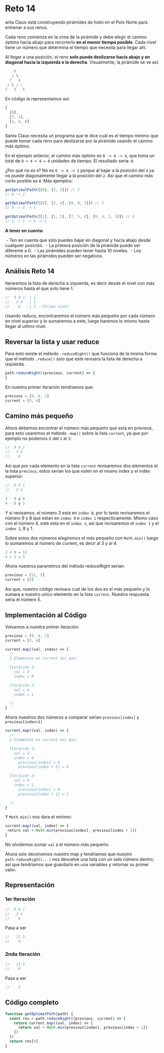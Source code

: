 # Reto 14

anta Claus está construyendo pirámides de hielo en el Polo Norte para entrenar a sus renos.

Cada reno comienza en la cima de la pirámide y debe elegir el camino óptimo hacia abajo para recorrerlo **en el menor tiempo posible**. Cada nivel tiene un número que determina el tiempo que necesita para llegar ahí.

Al llegar a una posición, el reno **solo puede deslizarse hacia abajo y en diagonal hacia la izquierda o la derecha**. Visualmente, la pirámide se ve así:

```js
    0
   / \
  7   4
 / \ / \
2   4   6
```

En código la representamos así:

```js
[
  [0],
  [7, 4],
  [2, 4, 6]
]
```

Santa Claus necesita un programa que le dice cuál es el tiempo mínimo que puede tomar cada reno para deslizarse por la pirámide usando el camino más óptimo.

En el ejemplo anterior, el camino más óptimo es `0 -> 4 -> 4`, que toma un total de `0 + 4 + 4 = 8` unidades de tiempo. El resultado sería: `8`.

¿Por qué no es `6`? No es `0 -> 4 -> 2` porque al bajar a la posición del `4` ya no puede diagonalmente llegar a la posición del `2`. Así que el camino más corto posible es `8`. Más ejemplos:

```js
getOptimalPath([[0], [2, 3]]) // 2
// 0 -> 2

getOptimalPath([[0], [3, 4], [9, 8, 1]]) // 5
// 0 -> 4 -> 1

getOptimalPath([[1], [1, 5], [7, 5, 8], [9, 4, 1, 3]]) // 8
// 1 -> 1 -> 5 -> 1
```

**A tener en cuenta:**

 - Ten en cuenta que sólo puedes bajar en diagonal y hacia abajo desde cualquier posición.
 - La primera posición de la pirámide puede ser diferente a 0.
 - Las pirámides pueden tener hasta 10 niveles.
 - Los números en las pirámides pueden ser negativos.

## Análisis Reto 14

Iteraremos la lista de derecha a izquierda, es decir desde el nivel con más números hasta el que solo tiene 1.

```js
//  9 8 1  | 1
//   3 4   | 2
//    0    | 3 - Último nivel
```

Usando reduce, encontraremos el número más pequeño por cada número en nivel superior y lo sumaremos a este, luego haremos lo mismo hasta llegar al ultimo nivel.


## Reversar la lista y usar reduce

Para esto existe el método `.reduceRight()` que funciona de la misma forma que el método `.reduce()` solo que este revisara la lista de derecha a izquierda.

```js
path.reduceRight((previous, current) => {
}
```

En nuestra primer iteración tendriamos que:

```js
previous = [9, 8, 1]
current = [3, 4]
```

## Camino más pequeño

Ahora debemos encontrar el número más pequeño que esta en previous, para esto usaremos el método `.map()` sobre la lista `current`, ya que por ejemplo no podemos ir del `1` al `3`:

```js
//  9 8 1
//   3 4
//    0
```

Así que por cada elemento en la lista `current` revisaremos dos elementos el la lista `previous`, estos serian los que esten en el mismo index y el index superior:

```js
//  9 8 1
//   3 4

3 - 9 y 8
4 - 8 y 1

```

Y si revisamos, el número 3 esta en `index 0`, por lo tanto revisaremos el número 9 y 8 que estan en `index 0` e `index 1` respecticamente. Mismo caso con el número 4, este esta en el `index 1`, así que revisaremos el `index 1` y el `index 2`, 8 y 1.

Sobre estos dos números elegiremos el más pequeño con `Math.min()` luego lo sumaremos al número de current, es decir al 3 y al 4.

```js
3 + 8 = 11
4 + 1 = 5
```

Ahora nuestros parametros del método reduceRight serian:

```js
previous = [11, 5]
current = [0]
```

Así que, nuestro código revisara cual de los dos es el más pequeño y lo sumara a nuestro unico elemento en la lista `current`. Nuestra respuesta seria el número 5.

## Implementación al Código

Volvamos a nuestra primer iteración:

```js
previous = [9, 8, 1]
current = [3, 4]
```

```js
current.map((val, index) => {
  /*
  2 Elementos en current así que:

  Iteración 1:
    val = 3
    index = 0

  Iteración 2:
    val = 4
    index = 1

  */
}
```

Ahora nuestros dos números a comparar serian `previous[index]` y `previous[index+1]`

```js
current.map((val, index) => {
  /*
  2 Elementos en current así que:

  Iteración 1:
    val = 3
    index = 0
      previous[index] = 9
      previous[index + 1] = 8

  Iteración 2:
    val = 4
    index = 1
      previous[index] = 8
      previous[index + 1] = 1

  */
}
```

Y `Math.min()` nos dara el mínimo:

```js
current.map((val, index) => {
 return val + Math.min(previous[index], previous[index + 1])
}
```

No olvidemos sumar `val` a el número más pequeño.

Ahora solo devolvemos nuestro map y tendriamos que nuestro `path.reduceRight(...)` nos devuelve una lista con un solo número dentro, así que tendriamos que guardarlo en una variables y retornar su primer valor.

## Representación

### 1er Iteración

```js
//  9 8 1
//   3 4
//    0
```

Pasa a ser

```js
//   11 5
//    0
```

### 2nda Iteración

```js
//   11 5
//    0
```

Pasa a ser

```js
//    5
```

## Código completo

```js
function getOptimalPath(path) {
  const res = path.reduceRight((previous, current) => {
    return current.map((val, index) => {
      return val + Math.min(previous[index], previous[index + 1])
    })
  })
  return res[0]
}
```